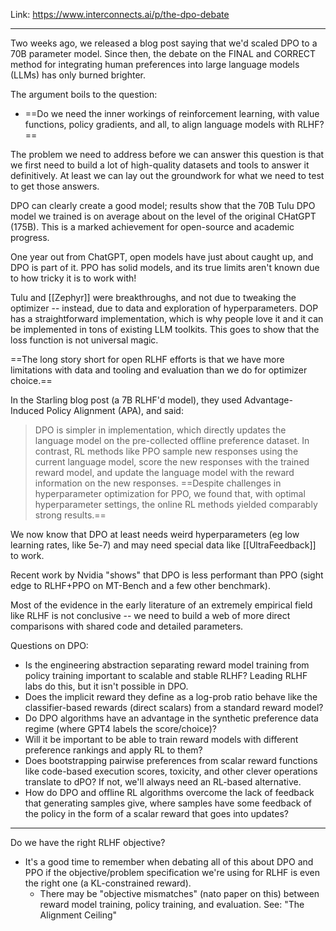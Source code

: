 Link: https://www.interconnects.ai/p/the-dpo-debate

-----

Two weeks ago, we released a blog post saying that we'd scaled DPO to a 70B parameter model. Since then, the debate on the FINAL and CORRECT method for integrating human preferences into large language models (LLMs) has only burned brighter.

The argument boils to the question:
- ==Do we need the inner workings of reinforcement learning, with value functions, policy gradients, and all, to align language models with RLHF?==

The problem we need to address before we can answer this question is that we first need to build a lot of high-quality datasets and tools to answer it definitively. At least we can lay out the groundwork for what we need to test to get those answers.

DPO can clearly create a good model; results show that the 70B Tulu DPO model we trained is on average about on the level of the original CHatGPT (175B). This is a marked achievement for open-source and academic progress.

One year out from ChatGPT, open models have just about caught up, and DPO is part of it. PPO has solid models, and its true limits aren't known due to how tricky it is to work with!

Tulu and [[Zephyr]] were breakthroughs, and not due to tweaking the optimizer -- instead, due to data and exploration of hyperparameters. DOP has a straightforward implementation, which is why people love it and it can be implemented in tons of existing LLM toolkits. This goes to show that the loss function is not universal magic.

==The long story short for open RLHF efforts is that we have more limitations with data and tooling and evaluation than we do for optimizer choice.==

In the Starling blog post (a 7B RLHF'd model), they used Advantage-Induced Policy Alignment (APA), and said:
> DPO is simpler in implementation, which directly updates the language model on the pre-collected offline preference dataset.
> In contrast, RL methods like PPO sample new responses using the current language model, score the new responses with the trained reward model, and update the language model with the reward information on the new responses.
> ==Despite challenges in hyperparameter optimization for PPO, we found that, with optimal hyperparameter settings, the online RL methods yielded comparably strong results.==

We now know that DPO at least needs weird hyperparameters (eg low learning rates, like 5e-7) and may need special data like [[UltraFeedback]] to work.

Recent work by Nvidia "shows" that DPO is less performant than PPO (sight edge to RLHF+PPO on MT-Bench and a few other benchmark).

Most of the evidence in the early literature of an extremely empirical field like RLHF is not conclusive -- we need to build a web of more direct comparisons with shared code and detailed parameters.

Questions on DPO:
- Is the engineering abstraction separating reward model training from policy training important to scalable and stable RLHF? Leading RLHF labs do this, but it isn't possible in DPO.
- Does the implicit reward they define as a log-prob ratio behave like the classifier-based rewards (direct scalars) from a standard reward model?
- Do DPO algorithms have an advantage in the synthetic preference data regime (where GPT4 labels the score/choice)?
- Will it be important to be able to train reward models with different preference rankings and apply RL to them?
- Does bootstrapping pairwise preferences from scalar reward functions like code-based execution scores, toxicity, and other clever operations translate to dPO? If not, we'll always need an RL-based alternative.
- How do DPO and offline RL algorithms overcome the lack of feedback that generating samples give, where samples have some feedback of the policy in the form of a scalar reward that goes into updates?


----

Do we have the right RLHF objective?
- It's a good time to remember when debating all of this about DPO and PPO if the objective/problem specification we're using for RLHF is even the right one (a KL-constrained reward).
	- There may be "objective mismatches" (nato paper on this) between reward model training, policy training, and evaluation. See: "The Alignment Ceiling"